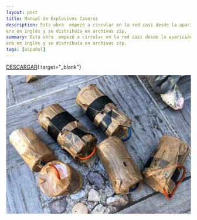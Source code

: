 ```yaml
---
layout: post
title: Manual de Explosivos Caseros
description: Esta obra  empezó a circular en la red casi desde la aparición del internet, su formato original 
era en inglés y se distribuía en archivos zip,
summary: Esta obra  empezó a circular en la red casi desde la aparición del internet, su formato original 
era en inglés y se distribuía en archivos zip.
tags: [español]
---
```


[DESCARGAR](http://exe.io/yc62){:target="_blank"}

![El martillo de los brujos](/images/explosivos-caseros.jpeg)
